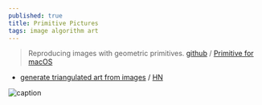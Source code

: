 ```yaml
---
published: true
title: Primitive Pictures
tags: image algorithm art
---
```

> Reproducing images with geometric primitives. [github](https://github.com/fogleman/primitive?tab=readme-ov-file#primitive-pictures) / [Primitive for macOS](https://primitive.lol/)

- [generate triangulated art from images](https://github.com/RH12503/Triangula) / [HN](https://news.ycombinator.com/item?id=26899066)

![caption](https://camo.githubusercontent.com/245d79acf729f0f5376677c3a3cef081630cf5e1/68747470733a2f2f7777772e6d69636861656c666f676c656d616e2e636f6d2f7374617469632f7072696d69746976652f6578616d706c65732f6d6f6e616c6973612e332e323030302e676966)
